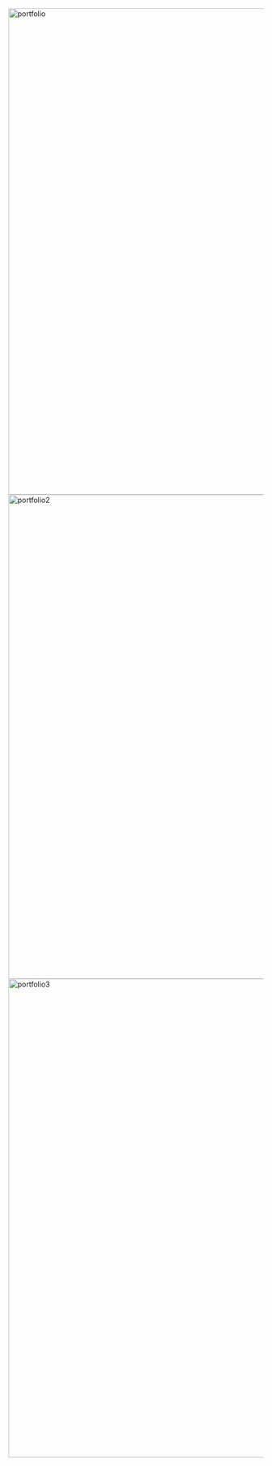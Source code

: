 <img width="959" alt="portfolio" src="https://github.com/user-attachments/assets/684a7d40-e9ad-4f25-9943-298c5c02256a" />
<img width="955" alt="portfolio2" src="https://github.com/user-attachments/assets/b6027aac-9a87-441a-8f96-ce354c7d17ee" />
<img width="944" alt="portfolio3" src="https://github.com/user-attachments/assets/00c7f93b-b352-483d-9c00-0f5aba3bdd58" />
